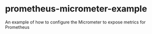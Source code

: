 # prometheus-micrometer-example
An example of how to configure the Micrometer to expose metrics for Prometheus
